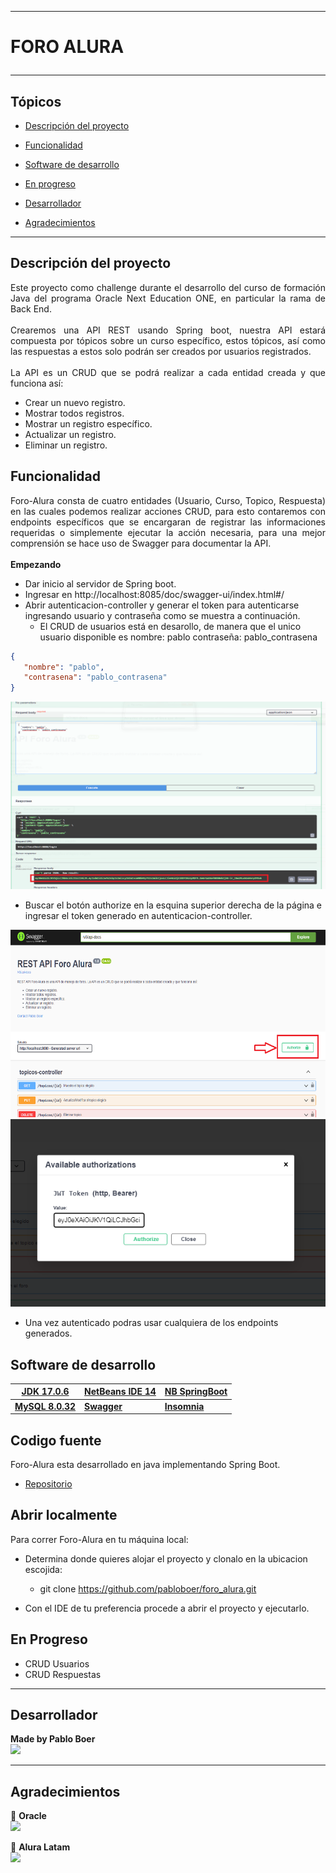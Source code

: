 
---

   <h1>
      <p align="left">FORO ALURA</p>
   </h1>

---

## Tópicos

- [Descripción del proyecto](#descripción-del-proyecto)

- [Funcionalidad](#funcionalidad)

- [Software de desarrollo](#software-de-desarrollo)

- [En progreso](#en-progreso)

- [Desarrollador](#desarrollador)

- [Agradecimientos](#agradecimientos)

---

## Descripción del proyecto

<p align="justify">
Este proyecto como challenge durante el desarrollo del curso de formación Java del programa Oracle Next Education ONE, en particular la rama de Back End.
<br>
<br>
Crearemos una API REST usando Spring boot, nuestra API estará compuesta por tópicos sobre un curso específico, estos tópicos, así como las respuestas a estos solo podrán ser creados por usuarios registrados.
<br>
<br>
La API es un CRUD que se podrá realizar a cada entidad creada y que funciona así:

* Crear un nuevo registro.
* Mostrar todos registros.
* Mostrar un registro específico.
* Actualizar un registro.
* Eliminar un registro.

</p>

## Funcionalidad

<p align="justify"> Foro-Alura consta de cuatro entidades (Usuario, Curso, Topico, Respuesta) en las cuales podemos realizar acciones CRUD, para esto contaremos con endpoints específicos que se encargaran de registrar las informaciones requeridas o simplemente ejecutar la acción necesaria, para una mejor comprensión se hace uso de Swagger para documentar la API.
<br>
<br>
<strong>Empezando</strong>

* Dar inicio al servidor de Spring boot.
* Ingresar en http://localhost:8085/doc/swagger-ui/index.html#/
* Abrir autenticacion-controller y generar el token para autenticarse ingresando usuario y contraseña como se muestra a continuación.
  * El CRUD de usuarios está en desarollo, de manera que el unico usuario disponible es nombre: pablo  contraseña: pablo_contrasena 
```json
{
   "nombre": "pablo",
   "contrasena": "pablo_contrasena"
}
```
<div align="center">
<img src="./api/resources/readme/token-generado.png" alt="Token generado" width="800" height="300"/>
</div>

* Buscar el botón authorize en la esquina superior derecha de la página e ingresar el token generado en autenticacion-controller.
 <div align="center">
  <img src="./api/resources/readme/autorization_swagger.png" alt="Authorization button" width="800" height="300"/>
  </div>
 <div align="center">
  <img src="./api/resources/readme/available_authorizations.png" alt="Authorization panel" width="800" height="300"/>
</div>

*  Una vez autenticado podras usar cualquiera de los endpoints generados.
</p>

## Software de desarrollo

   |<a href="https://www.java.com" target="_blank"> <strong>JDK 17.0.6</strong></a>|<a href="https://netbeans.apache.org/" target="_blank"> <strong>NetBeans IDE 14</strong></a>|<a href="https://plugins.netbeans.apache.org/catalogue/?id=4" target="_blank"><strong>NB SpringBoot</strong></a>|
   |------|------|------|
   |<a href="https://www.mysql.com/" target="_blank"><strong>MySQL 8.0.32</strong></a>|<a href="https://swagger.io/" target="_blank"><strong>Swagger</strong></a>|<a href="https://insomnia.rest/" target="_blank"> <strong>Insomnia</strong></a>|

## Codigo fuente

   Foro-Alura esta desarrollado en java implementando Spring Boot.

   * [Repositorio](https://github.com/pabloboer/foro_alura)

## Abrir localmente

Para correr Foro-Alura en tu máquina local:

* Determina donde quieres alojar el proyecto y clonalo en la ubicacion escojida:
   * git clone https://github.com/pabloboer/foro_alura.git

* Con el IDE de tu preferencia procede a abrir el proyecto y ejecutarlo.


## En Progreso
* CRUD Usuarios
* CRUD Respuestas

---
## Desarrollador
<strong>Made by Pablo Boer</strong></br>
<a href="https://www.linkedin.com/in/pablo-boer-1616735a/" target="_blank">
<img src="https://img.shields.io/badge/-LinkedIn-%230077B5?style=for-the-badge&logo=linkedin&logoColor=white" target="_blank"></a>

---

## Agradecimientos

🧡 <strong>Oracle</strong></br>
<a href="https://www.linkedin.com/company/oracle/" target="_blank">
<img src="https://img.shields.io/badge/-LinkedIn-%230077B5?style=for-the-badge&logo=linkedin&logoColor=white" target="_blank"></a>

💙 <strong>Alura Latam</strong></br>
<a href="https://www.linkedin.com/company/alura-latam/mycompany/" target="_blank">
<img src="https://img.shields.io/badge/-LinkedIn-%230077B5?style=for-the-badge&logo=linkedin&logoColor=white" target="_blank"></a>

